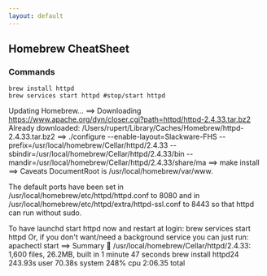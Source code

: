 ```yaml
---
layout: default
---
```

Homebrew CheatSheet
---

### Commands	

	brew install httpd
	brew services start httpd #stop/start httpd

  Updating Homebrew...
  ==> Downloading https://www.apache.org/dyn/closer.cgi?path=httpd/httpd-2.4.33.tar.bz2
  Already downloaded: /Users/rupert/Library/Caches/Homebrew/httpd-2.4.33.tar.bz2
  ==> ./configure --enable-layout=Slackware-FHS --prefix=/usr/local/homebrew/Cellar/httpd/2.4.33 --sbindir=/usr/local/homebrew/Cellar/httpd/2.4.33/bin --mandir=/usr/local/homebrew/Cellar/httpd/2.4.33/share/ma
  ==> make install
  ==> Caveats
  DocumentRoot is /usr/local/homebrew/var/www.

  The default ports have been set in /usr/local/homebrew/etc/httpd/httpd.conf to 8080 and in
  /usr/local/homebrew/etc/httpd/extra/httpd-ssl.conf to 8443 so that httpd can run without sudo.

  To have launchd start httpd now and restart at login:
    brew services start httpd
    Or, if you don't want/need a background service you can just run:
      apachectl start
      ==> Summary
      🍺  /usr/local/homebrew/Cellar/httpd/2.4.33: 1,600 files, 26.2MB, built in 1 minute 47 seconds
      brew install httpd24  243.93s user 70.38s system 248% cpu 2:06.35 total
